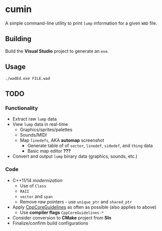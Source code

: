 # cumin

A simple command-line utility to print `lump` information for a given `WAD` file.

## Building

Build the **Visual Studio** project to generate an `exe`.

## Usage

```
./wadEd.exe FILE.wad
```

## TODO

### Functionality
* Extract raw `lump` data
* View `lump` data in real-time
  * Graphics/sprites/palettes
  * Sounds/MIDI
  * Map `linedefs`, AKA **automap** screenshot
    * Generate table of of `sector`, `linedef`, `sidedef`, and `thing` data
    * Basic map editor **???**
* Convert and output `lump` binary data (graphics, sounds, etc.)

### Code

* C++11/14 *modernization*
  * Use of `Class`
  * `RAII`
  * `vector` and `span`
  * Remove *raw* pointers - use `unique_ptr` and `shared_ptr`
* Apply [CppCoreGuidelines](https://isocpp.github.io/CppCoreGuidelines/CppCoreGuidelines) as often as possible (also applies to above)
  * Use **compiler flags** `CppCoreGuidelines-*`
* Consider conversion to **CMake** project from **Sln**
* Finalize/confirm build configurations
